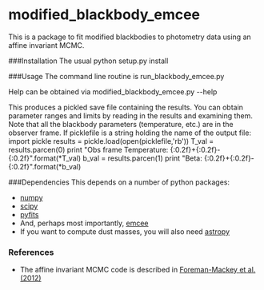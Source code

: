 modified_blackbody_emcee
========================

This is a package to fit modified blackbodies to photometry
data using an affine invariant MCMC.

###Installation
The usual
	python setup.py install

###Usage
The command line routine is
	run_blackbody_emcee.py

Help can be obtained via
	modified_blackbody_emcee.py --help

This produces a pickled save file containing the results.
You can obtain parameter ranges and limits by reading
in the results and examining them.  Note that all the
blackbody parameters (temperature, etc.) are in the observer frame.
If picklefile is a string holding the name of the output file:
	import pickle
	results = pickle.load(open(picklefile,'rb'))
        T_val = results.parcen(0)
	print "Obs frame Temperature: {:0.2f}+{:0.2f}-{:0.2f}".format(*T_val)
	b_val = results.parcen(1)
	print "Beta: {:0.2f}+{:0.2f}-{:0.2f}".format(*b_val)

###Dependencies
This depends on a number of python packages:
* [numpy](http://http://numpy.scipy.org/)
* [scipy](http://http://numpy.scipy.org/)
* [pyfits](http://http://www.stsci.edu/institute/software_hardware/pyfits)
* And, perhaps most importantly, [emcee](http://http://danfm.ca/emcee/)
* If you want to compute dust masses, you will also need
  [astropy](http://www.astropy.org/)

### References
* The affine invariant MCMC code is described in
  [Foreman-Mackey et al. (2012)](http://http://arxiv.org/abs/1202.3665)
